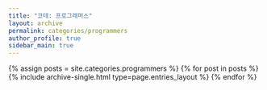 ```yaml
---
title: "코테: 프로그래머스"
layout: archive
permalink: categories/programmers
author_profile: true
sidebar_main: true
---
```


{% assign posts = site.categories.programmers %}
{% for post in posts %} {% include archive-single.html type=page.entries_layout %} {% endfor %}